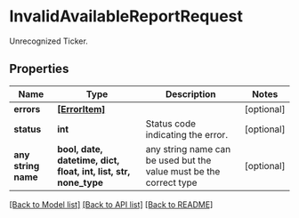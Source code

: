 # InvalidAvailableReportRequest

Unrecognized Ticker.

## Properties
Name | Type | Description | Notes
------------ | ------------- | ------------- | -------------
**errors** | [**[ErrorItem]**](ErrorItem.md) |  | [optional] 
**status** | **int** | Status code indicating the error. | [optional] 
**any string name** | **bool, date, datetime, dict, float, int, list, str, none_type** | any string name can be used but the value must be the correct type | [optional]

[[Back to Model list]](../README.md#documentation-for-models) [[Back to API list]](../README.md#documentation-for-api-endpoints) [[Back to README]](../README.md)


